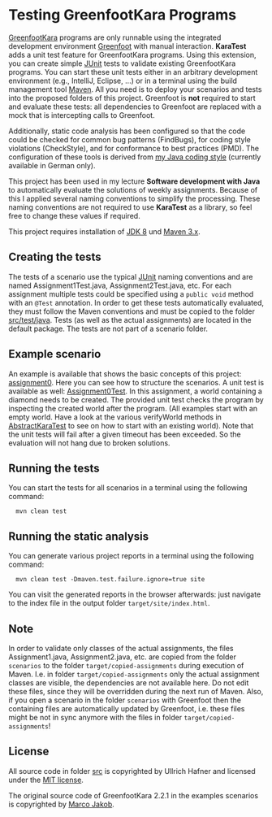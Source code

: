 Testing GreenfootKara Programs
==============================

[GreenfootKara](http://code.makery.ch/library/greenfoot-kara/) programs are only runnable using the integrated 
development environment [Greenfoot](www.greenfoot.org/) with manual interaction. **KaraTest** adds a unit test feature 
for GreenfootKara programs. Using this extension, you can create simple [JUnit](http://junit.org/) tests to validate
existing GreenfootKara programs. You can start these unit tests either in an arbitrary development environment 
(e.g., IntelliJ, Eclipse, ...) or in a terminal using the build management tool [Maven](http://maven.apache.org/). 
All you need is to deploy your scenarios and tests into the proposed folders of this project. 
Greenfoot is **not** required to start and evaluate these tests: all dependencies to Greenfoot are replaced with a 
mock that is intercepting calls to Greenfoot.

Additionally, static code analysis has been configured so that the code could be checked for common bug patterns 
(FindBugs), for coding style violations (CheckStyle), and for conformance to best practices (PMD). 
The configuration of these tools is derived from [my Java coding style](https://github.com/uhafner/codingstyle) 
(currently available in German only).

This project has been used in my lecture **Software development with Java** to automatically evaluate the solutions of 
weekly assignments. Because of this I applied several naming conventions to simplify the processing. These naming 
conventions are not required to use **KaraTest** as a library, so feel free to change these values if required.


This project requires installation of [JDK 8](http://www.java.com) und [Maven 3.x](http://maven.apache.org/).


## Creating the tests 

The tests of a scenario use the typical [JUnit](http://junit.org/) naming conventions and are named 
Assignment1Test.java, Assignment2Test.java, etc. For each assignment multiple tests could be specified
using a `public void` method with an `@Test` annotation. In order to get these tests automatically evaluated, they 
must follow the Maven conventions and must be copied to the folder [src/test/java](../master/src/test/java). Tests 
(as well as the actual assignments) are located in the default package. The tests are not part of a scenario folder.
 
## Example scenario
 
An example is available that shows the basic concepts of this project: [assignment0](../master/scenarios/assignment0). 
Here you can see how to structure the scenarios. A unit test is available as well:
[Assignment0Test](../master/src/test/java/Assignment0Test.java). 
In this assignment, a world containing a diamond needs to be created. The provided unit test checks the program
by inspecting the created world after the program. (All examples start with an empty world. Have a look at the various
verifyWorld methods in [AbstractKaraTest](../master/src/main/java/AbstractKaraTest.java) to see on how to start with 
an existing world). Note that the unit tests will fail after a given timeout has been exceeded. So the evaluation will 
not hang due to broken solutions. 
 
## Running the tests 

You can start the tests for all scenarios in a terminal using the following command:

```
  mvn clean test
```

## Running the static analysis

You can generate various project reports in a terminal using the following command:
 
```
  mvn clean test -Dmaven.test.failure.ignore=true site
```

You can visit the generated reports in the browser afterwards: just navigate to the index file in the output folder 
`target/site/index.html`. 

## Note

In order to validate only classes of the actual assignments, the files Assignment1.java, Assignment2.java, etc. 
are copied from the folder `scenarios` to the folder `target/copied-assignments` during execution of Maven. 
I.e. in folder `target/copied-assignments` only the actual assignment classes are visible, the dependencies 
are not available here. Do not edit these files, since they will be overridden during the next run of Maven. 
Also, if you open a scenario in the folder `scenarios` with Greenfoot then the containing files are automatically 
updated by Greenfoot, i.e. these files might be not in sync anymore with the files in 
folder `target/copied-assignments`!

## License

All source code in folder [src](../master/src/) is copyrighted by Ullrich Hafner and licensed under the 
[MIT license](http://opensource.org/licenses/MIT).

The original source code of GreenfootKara 2.2.1 in the examples scenarios is copyrighted by 
[Marco Jakob](http://code.makery.ch).
